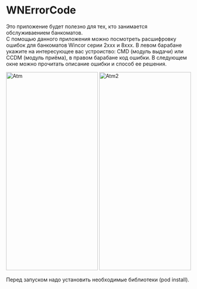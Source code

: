 # WNErrorCode

Это приложение будет полезно для тех, кто занимается обслуживаением банкоматов.  
С помощью данного приложения можно посмотреть расшифровку ошибок для банкоматов Wincor серии 2xxx и 8xxx. 
В левом барабане укажите на интересующее вас устроиство: CMD (модуль выдачи) или CCDM (модуль приёма), в правом барабане код ошибки.
В следующем окне можно прочитать описание ошибки и способ ее решения.

<a href='https://postimages.org/' target='_blank'><img src='https://i.postimg.cc/C1fQ0qxb/Atm.gif' alt='Atm' width="250" height="541"></a>
<a href='https://postimages.org/' target='_blank'><img src='https://i.postimg.cc/VsKCwH2B/Atm2.gif' alt='Atm2' width="250" height="541"></a>

Перед запуском надо установить необходимые библиотеки (pod install).
